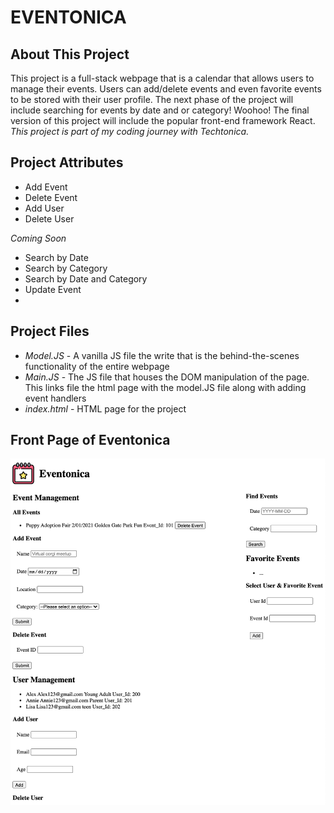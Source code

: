 <h1>EVENTONICA</h1>

<h2>About This Project</h2>

This project is a full-stack webpage that is a calendar that allows users to manage their events. Users can add/delete events and even favorite events
to be stored with their user profile. The next phase of the project will include searching for events by date and or category! Woohoo! The final version 
of this project will include the popular front-end framework React.<br>
<i>This project is part of my coding journey with Techtonica.</i>

<h2>Project Attributes</h2>
<ul>
  <li> Add Event </li>
  <li> Delete Event </li>
  <li> Add User </li>
  <li> Delete User </li>
</ul>
<i>Coming Soon </i>
<ul>
  <li> Search by Date </li>
  <li> Search by Category </li>
  <li> Search by Date and Category </li>
  <li> Update Event </li>
  <li> 
</ul>

<h2>Project Files</h2>
<ul>
  <li> <i>Model.JS</i> - A vanilla JS file the write that is the behind-the-scenes functionality of the entire webpage </li>
  <li> <i>Main.JS</i> - The JS file that houses the DOM manipulation of the page. This links file the html page with the model.JS file along with adding event handlers</li>
  <li> <i>index.html</i> - HTML page for the project </li>
</ul>


<h2>Front Page of Eventonica</h2>
<img src="https://github.com/aedward8/public_techtonica_assignments/blob/main/Eventonica/eventonica-part-2/Eventonica_readme.png" alt="Front Page of Eventonica UI" style="max-width:100%;">

